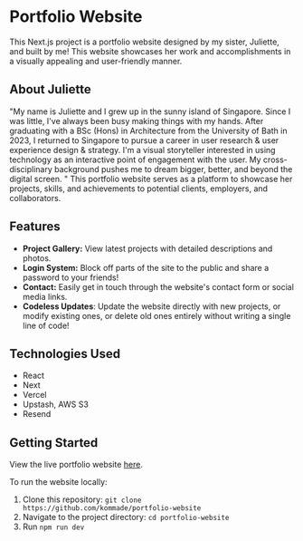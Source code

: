# Portfolio Website

This Next.js project is a portfolio website designed by my sister, Juliette, and built by me! This website showcases her work and accomplishments in a visually appealing and user-friendly manner.

## About Juliette

"My name is Juliette and I grew up in the sunny island of Singapore. Since I was little, I've always been busy making things with my hands. After graduating with a BSc (Hons) in Architecture from the University of Bath in 2023, I returned to Singapore to pursue a career in user research & user experience design & strategy. I'm a visual storyteller interested in using technology as an interactive point of engagement with the user. My cross-disciplinary background pushes me to dream bigger, better, and beyond the digital screen. "
This portfolio website serves as a platform to showcase her projects, skills, and achievements to potential clients, employers, and collaborators.

## Features

- **Project Gallery:** View latest projects with detailed descriptions and photos.
- **Login System:** Block off parts of the site to the public and share a password to your friends!
- **Contact:** Easily get in touch through the website's contact form or social media links.
- **Codeless Updates**: Update the website directly with new projects, or modify existing ones, or delete old ones entirely without writing a single line of code!

## Technologies Used

- React
- Next
- Vercel
- Upstash, AWS S3
- Resend

## Getting Started

View the live portfolio website [here](https://portfolio-website-gules-tau.vercel.app/).

To run the website locally:

1. Clone this repository: `git clone https://github.com/kommade/portfolio-website`
2. Navigate to the project directory: `cd portfolio-website`
3. Run `npm run dev`

